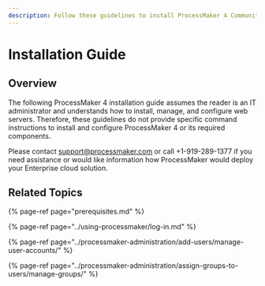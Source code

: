 ```yaml
---
description: Follow these guidelines to install ProcessMaker 4 Community Edition.
---
```


# Installation Guide

## Overview

The following ProcessMaker 4 installation guide assumes the reader is an IT administrator and understands how to install, manage, and configure web servers. Therefore, these guidelines do not provide specific command instructions to install and configure ProcessMaker 4 or its required components.

Please contact support@processmaker.com or call +1-919-289-1377 if you need assistance or would like information how ProcessMaker would deploy your Enterprise cloud solution.

## Related Topics

{% page-ref page="prerequisites.md" %}

{% page-ref page="../using-processmaker/log-in.md" %}

{% page-ref page="../processmaker-administration/add-users/manage-user-accounts/" %}

{% page-ref page="../processmaker-administration/assign-groups-to-users/manage-groups/" %}

